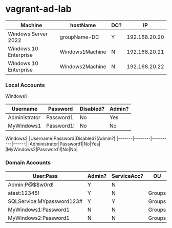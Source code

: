 # vagrant-ad-lab

|Machine|hostName|DC?|IP|
|----|-------|---|---|
|Windows Server 2022|groupName-DC|Y|192.168.20.20|
|Windows 10 Enterprise|Windows1Machine|N|192.168.20.21|
|Windows 10 Enterprise|Windows2Machine|N|192.168.20.22|


### Local Accounts
Windows1 

|Username|Password|Disabled?|Admin?|
|-------|--------|----------|------|
|Administrator|Password1|No|Yes|
|MyWindows1|Password1!|No|No

Windows2
|Username|Password|Disabled?|Admin?|
|-------|--------|----------|------|
|Administrator|Password1|No|Yes|
|MyWindows2|Password1!|No|No|

### Domain Accounts
 
|User:Pass|Admin?|ServiceAcc?|OU|PasswordExp|
|-------|---|---------|------|-----------|
|Admin:P@$$w0rd!|Y|N|||
|atest:12345!|Y|N|Groups|N|
|SQLService:MYpassword123#|Y|Y|Groups||
|MyWindows1:Password1|N|N|Groups|N||
|MyWindows2:Password1|N|N|Groups|N||



